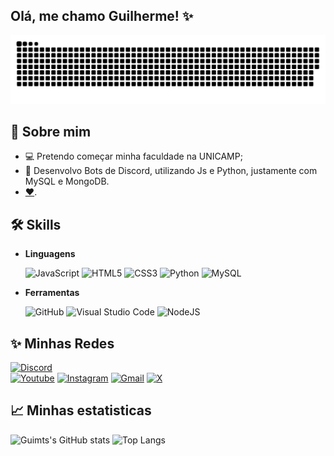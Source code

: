 ## Olá, me chamo Guilherme! ✨
  <picture><img alt="cobrinha" src="./github-user-contribution.svg"></picture>


## 👤 Sobre mim 
- 💻 Pretendo começar minha faculdade na UNICAMP;
- 🤖 Desenvolvo Bots de Discord, utilizando Js e Python, justamente com MySQL e MongoDB.
- [❤️](https://www.instagram.com/lohloh_lima/).

## 🛠 Skills
- **Linguagens**

  ![JavaScript](https://img.shields.io/badge/JavaScript-%23F7DF1E.svg?style=for-the-badge&logo=javascript&logoColor=black)
  ![HTML5](https://img.shields.io/badge/HTML5-%23E34F26.svg?style=for-the-badge&logo=html5&logoColor=white)
  ![CSS3](https://img.shields.io/badge/CSS3-%231572B6.svg?style=for-the-badge&logo=css3&logoColor=white)
  ![Python](https://img.shields.io/badge/python-3670A0?style=for-the-badge&logo=python&logoColor=ffdd54)
  ![MySQL](https://img.shields.io/badge/MySQL-00000F?style=for-the-badge&logo=mysql&logoColor=white)

  
- **Ferramentas**
  
  ![GitHub](https://img.shields.io/badge/GitHub%20-%23121011.svg?style=for-the-badge&logo=github&logoColor=white)
  ![Visual Studio Code](https://img.shields.io/badge/Visual%20Studio%20Code%20-%23007ACC.svg?style=for-the-badge&logo=visual-studio-code&logoColor=white)
  ![NodeJS](https://img.shields.io/badge/node.js-6DA55F?style=for-the-badge&logo=node.js&logoColor=white)

## ✨ Minhas Redes 
  [![Discord](https://img.shields.io/badge/Discord-7289DA?style=for-the-badge&logo=discord&logoColor=white)](https://discord.com/channels/@guimts/)  
  [![Youtube](https://img.shields.io/badge/YouTube-FF0000?style=for-the-badge&logo=youtube&logoColor=white)](https://www.youtube.com/channel/UCGhR7oqV65kYyj5hQWMY8WQ)
  [![Instagram](https://img.shields.io/badge/-Instagram-%23E4405F?style=for-the-badge&logo=instagram&logoColor=white)](https://www.instagram.com/_guihmts_/)
  [![Gmail](https://img.shields.io/badge/Gmail-333333?style=for-the-badge&logo=gmail&logoColor=red)](mailto:mtsguilherme991@gmail.com)
  [![X](https://img.shields.io/badge/X-000?style=for-the-badge&logo=x)](https://x.com/Guimtse)


## 📈 **Minhas estatisticas**

![Guimts's GitHub stats](https://github-readme-stats.vercel.app/api?username=Guimts16&show_icons=true&theme=radical)
![Top Langs](https://github-readme-stats.vercel.app/api/top-langs/?username=Guimts16&layout=compact&theme=radical)
